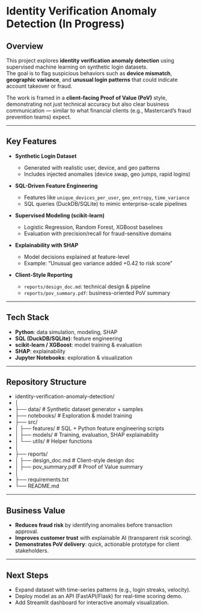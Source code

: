# Identity Verification Anomaly Detection (In Progress)

## Overview
This project explores **identity verification anomaly detection** using supervised machine learning on synthetic login datasets.  
The goal is to flag suspicious behaviors such as **device mismatch**, **geographic variance**, and **unusual login patterns** that could indicate account takeover or fraud.  

The work is framed in a **client-facing Proof of Value (PoV)** style, demonstrating not just technical accuracy but also clear business communication — similar to what financial clients (e.g., Mastercard’s fraud prevention teams) expect.

---

## Key Features
- **Synthetic Login Dataset**  
  - Generated with realistic user, device, and geo patterns  
  - Includes injected anomalies (device swap, geo jumps, rapid logins)

- **SQL-Driven Feature Engineering**  
  - Features like `unique_devices_per_user`, `geo_entropy`, `time_variance`  
  - SQL queries (DuckDB/SQLite) to mimic enterprise-scale pipelines

- **Supervised Modeling (scikit-learn)**  
  - Logistic Regression, Random Forest, XGBoost baselines  
  - Evaluation with precision/recall for fraud-sensitive domains

- **Explainability with SHAP**  
  - Model decisions explained at feature-level  
  - Example: “Unusual geo variance added +0.42 to risk score”

- **Client-Style Reporting**  
  - `reports/design_doc.md`: technical design & pipeline  
  - `reports/pov_summary.pdf`: business-oriented PoV summary  

---

## Tech Stack
- **Python**: data simulation, modeling, SHAP  
- **SQL (DuckDB/SQLite)**: feature engineering  
- **scikit-learn / XGBoost**: model training & evaluation  
- **SHAP**: explainability  
- **Jupyter Notebooks**: exploration & visualization  

---

## Repository Structure
- identity-verification-anomaly-detection/
- │
- ├── data/ # Synthetic dataset generator + samples
- ├── notebooks/ # Exploration & model training
- ├── src/
- │ ├── features/ # SQL + Python feature engineering scripts
- │ ├── models/ # Training, evaluation, SHAP explainability
- │ └── utils/ # Helper functions
- │
- ├── reports/
- │ ├── design_doc.md # Client-style design doc
- │ ├── pov_summary.pdf # Proof of Value summary
- │
- ├── requirements.txt
- └── README.md

---

## Business Value
- **Reduces fraud risk** by identifying anomalies before transaction approval.  
- **Improves customer trust** with explainable AI (transparent risk scoring).  
- **Demonstrates PoV delivery**: quick, actionable prototype for client stakeholders.  

---

## Next Steps
- Expand dataset with time-series patterns (e.g., login streaks, velocity).  
- Deploy model as an API (FastAPI/Flask) for real-time scoring demo.  
- Add Streamlit dashboard for interactive anomaly visualization.  
